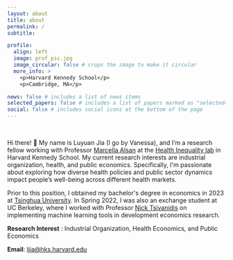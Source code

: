 ```yaml
---
layout: about
title: about
permalink: /
subtitle: 

profile:
  align: left
  image: prof_pic.jpg
  image_circular: false # crops the image to make it circular
  more_info: >
    <p>Harvard Kennedy School</p>
    <p>Cambridge, MA</p>

news: false # includes a list of news items
selected_papers: false # includes a list of papers marked as "selected={true}"
social: false # includes social icons at the bottom of the page
---
```

<br />


Hi there! :wave: My name is Luyuan Jia (I go by Vanessa), and I’m a research fellow working with Professor [Marcella Alsan](https://scholar.harvard.edu/alsan/home) at the [Health Inequality lab](https://www.healthinequalitylab.org/) in Harvard Kennedy School. My current research interests are industrial organization, health, and public economics. Specifically, I'm passionate about exploring how diverse health policies and public sector dynamics impact people’s well-being across different health markets.

Prior to this position, I obtained my bachelor's degree in economics in 2023 at [Tsinghua University](https://www.tsinghua.edu.cn/en/). In Spring 2022, I was also an exchange student at UC Berkeley, where I worked with Professor [Nick Tsivanidis](https://www.nicktsivanidis.com/) on implementing machine learning tools in development economics research.


**Research Interest** : Industrial Organization, Health Economics, and Public Economics

**Email**: [ljia@hks.harvard.edu](mailto:ljia@hks.harvard.edu)
